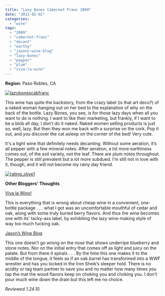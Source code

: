 ```yaml
---
title: "Lazy Bones Cabernet Franc 2009"
date: "2011-02-02"
categories: 
  - "wine"
tags: 
  - "2009"
  - "cabernet-franc"
  - "decant"
  - "earthy"
  - "jasons-wine-blog"
  - "lazy-bones"
  - "pepper"
  - "plum"
  - "viva-la-wino"
---
```


**Region:** Paso Robles, CA

[![](http://s3.amazonaws.com/thegourmez-wpmedia/2011/01/lazybonescabfranc.jpg "lazybonescabfranc")](http://s3.amazonaws.com/thegourmez-wpmedia/2011/01/lazybonescabfranc.jpg)

This wine has quite the backstory, from the crazy label (is that art deco?) of a naked woman hanging out on her bed to the explanation of why on the back of the bottle. Lazy Bones, you see, is for those lazy days when all you want to do is nothing. I want to like their marketing, but frankly, if I want to be a blob all day, I don’t do it naked. Naked women selling products is just so, well, lazy. But then they won me back with a surprise on the cork. Pop it out, and you discover the cat asleep on the corner of the bed! Very cute.

It's a tight wine that definitely needs decanting. Without some aeration, it’s all pepper with a few mineral notes. After aeration, a lot more earthiness comes out, of the soil variety, not the leaf. There are plum notes throughout. The pepper is still prevalent but a lot more subdued. I’m still not in love with it, though, and it will not become my rainy day friend.

[![](http://s3.amazonaws.com/thegourmez-wpmedia/2009/04/rating_olive1.gif "rating_olive1")](http://s3.amazonaws.com/thegourmez-wpmedia/2009/04/rating_olive1.gif)

**Other Bloggers’ Thoughts**

[Viva la Wino!](http://www.vivalawino.com/2010/12/lazy-bones-cabernet-franc-2009.html)

This is everything that is wrong about cheap wine in a convenient, one-bottle package . . . what I got was an uncomfortable mouthful of cedar and oak, along with some truly buried berry flavors. And thus the wine becomes one with its' tacky-ass label, by exhibiting the lazy wine-making style of way too much fucking oak.

[Jason’s Wine Blog](http://jasonswineblog.com/2010/12/09/2009-lazy-bones-cabernet-franc/)

This one doesn’t go wrong on the nose that shows underripe blueberry and stone notes. Nor on the initial entry that comes off as light and juicy on the palate. But from there it spirals . . . By the time this one makes it to the middle of the tongue, it feels as if an oak barrel has transformed into a WWF wrestler and has you locked in the Iron Sheik’s sleeper hold. There is no acidity or tag team partner to save you and no matter how many times you tap the mat the wood flavors keep on choking you and choking you. I don’t pour much wine down the drain but this left me no choice.

_Reviewed 1.24.10._
